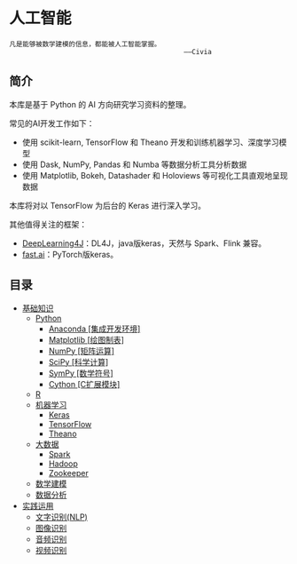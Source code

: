 # 人工智能

```
凡是能够被数学建模的信息，都能被人工智能掌握。
                                            ——Civia
```

## 简介

本库是基于 Python 的 AI 方向研究学习资料的整理。

常见的AI开发工作如下：

- 使用 scikit-learn, TensorFlow 和 Theano 开发和训练机器学习、深度学习模型
- 使用 Dask, NumPy, Pandas 和 Numba 等数据分析工具分析数据
- 使用 Matplotlib, Bokeh, Datashader 和 Holoviews 等可视化工具直观地呈现数据

本库将对以 TensorFlow 为后台的 Keras 进行深入学习。

其他值得关注的框架：

- [DeepLearning4J](https://deeplearning4j.org/cn/index.html)：DL4J，java版keras，天然与 Spark、Flink 兼容。
- [fast.ai](https://course.fast.ai/)：PyTorch版keras。


## 目录

- [基础知识]()
   - [Python]()
      - [Anaconda [集成开发环境]](/Python/anaconda.md)
      - [Matplotlib [绘图制表]](/Python/matplotlib.md)
      - [NumPy [矩阵运算]](/Python/numpy.md)
      - [SciPy [科学计算]](/Python/scipy.md)
      - [SymPy [数学符号]](/Python/sympy.md)
      - [Cython [C扩展模块]](/Python/cython.md)
   - [R]()
   - [机器学习]()
      - [Keras](/机器学习/keras.md)
      - [TensorFlow](/机器学习/tensorflow.md)
      - [Theano](/机器学习/theano.md)
   - [大数据]()
      - [Spark](/大数据/spark.md)
      - [Hadoop](/大数据/hadoop.md)
      - [Zookeeper](/大数据/zookeeper.md)
   - [数学建模]()
   - [数据分析]()
- [实践运用]()
   - [文字识别(NLP)]() 
   - [图像识别]()
   - [音频识别]()
   - [视频识别]()